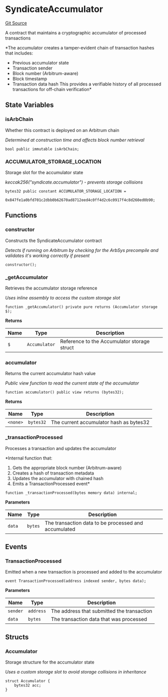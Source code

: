 # SyndicateAccumulator
[Git Source](https://github.com/SyndicateProtocol/syndicate-appchains/blob/f93e91004eb8d04d84acd3b9cb0e8f7e6abfa528/src/SyndicateAccumulator.sol)

A contract that maintains a cryptographic accumulator of processed transactions

*The accumulator creates a tamper-evident chain of transaction hashes that includes:
- Previous accumulator state
- Transaction sender
- Block number (Arbitrum-aware)
- Block timestamp
- Transaction data hash
This provides a verifiable history of all processed transactions for off-chain verification*


## State Variables
### isArbChain
Whether this contract is deployed on an Arbitrum chain

*Determined at construction time and affects block number retrieval*


```solidity
bool public immutable isArbChain;
```


### ACCUMULATOR_STORAGE_LOCATION
Storage slot for the accumulator state

*keccak256("syndicate.accumulator") - prevents storage collisions*


```solidity
bytes32 public constant ACCUMULATOR_STORAGE_LOCATION =
    0x847fe1a0bfd701c2dbb0b62670ad8712eed4c0ff4d2c6c0917f4c8d260ed0b90;
```


## Functions
### constructor

Constructs the SyndicateAccumulator contract

*Detects if running on Arbitrum by checking for the ArbSys precompile
and validates it's working correctly if present*


```solidity
constructor();
```

### _getAccumulator

Retrieves the accumulator storage reference

*Uses inline assembly to access the custom storage slot*


```solidity
function _getAccumulator() private pure returns (Accumulator storage $);
```
**Returns**

|Name|Type|Description|
|----|----|-----------|
|`$`|`Accumulator`|Reference to the Accumulator storage struct|


### accumulator

Returns the current accumulator hash value

*Public view function to read the current state of the accumulator*


```solidity
function accumulator() public view returns (bytes32);
```
**Returns**

|Name|Type|Description|
|----|----|-----------|
|`<none>`|`bytes32`|The current accumulator hash as bytes32|


### _transactionProcessed

Processes a transaction and updates the accumulator

*Internal function that:
1. Gets the appropriate block number (Arbitrum-aware)
2. Creates a hash of transaction metadata
3. Updates the accumulator with chained hash
4. Emits a TransactionProcessed event*


```solidity
function _transactionProcessed(bytes memory data) internal;
```
**Parameters**

|Name|Type|Description|
|----|----|-----------|
|`data`|`bytes`|The transaction data to be processed and accumulated|


## Events
### TransactionProcessed
Emitted when a new transaction is processed and added to the accumulator


```solidity
event TransactionProcessed(address indexed sender, bytes data);
```

**Parameters**

|Name|Type|Description|
|----|----|-----------|
|`sender`|`address`|The address that submitted the transaction|
|`data`|`bytes`|The transaction data that was processed|

## Structs
### Accumulator
Storage structure for the accumulator state

*Uses a custom storage slot to avoid storage collisions in inheritance*


```solidity
struct Accumulator {
    bytes32 acc;
}
```

